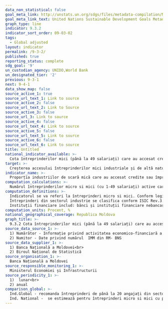 ```yaml
---
data_non_statistical: false
goal_meta_link: http://unstats.un.org/sdgs/files/metadata-compilation/Metadata-Goal-9.pdf
goal_meta_link_text: United Nations Sustainable Development Goals Metadata (pdf 663kB)
graph_type: line
indicator: 9.3.2
indicator_sort_order: 09-03-02
tags:
  - Global adjusted
layout: indicator
permalink: /9-3-2/
published: true
reporting_status: complete
sdg_goal: '9'
un_custodian_agency: UNIDO,World Bank
un_designated_tier: '2'
previous: 9-3-1
next: 9-4-1
data_show_map: false
source_active_1: true
source_url_text_1: Link to source
source_active_2: false
source_url_text_2: Link to Source
source_active_3: false
source_url_3: Link to source
source_active_4: false
source_url_text_4: Link to source
source_active_5: false
source_url_text_5: Link to source
source_active_6: false
source_url_text_6: Link to source
title: Untitled
national_indicator_available: >-
  Cota întreprinderilor mici (până la 49 salariați) care au accesat credite si/sau împrumuturi pe parcursul anului, inclusiv pe sectorul industrie
target: >-
  Creșterea accesului întreprinderilor mici industriale și de altă natură, în special din țările în curs de dezvoltare, la servicii financiare, inclusiv la credite accesibile, și integrarea acestora în lanțuri valorice și piețe externe
indicator_name: >-
  Proporția industriilor de scară mică care au accesat credite sau împrumuturi
computation_calculations: >-
  Numărul întreprinderilor micro si mici (cu 1-49 salariați) active care au accesat credite și/sau împrumuturi pe parcursul anului de referința  de la instituții financiare raportat la numărul total de întreprinderi micro și mici (total și pe sectoare conform CAEM 2)   * 100.
computation_definitions: >-
  Indicatorul se va referi la întreprinderi micro si mici. Conform legislației in vigoare se considera întreprindere micro – întreprindere care are cel mult 9 salariați, realizează o cifră anuală de afaceri de până la 9 milioane de lei sau deține active totale de până la 9 milioane de lei; mică – întreprindere care are de la 10 până la 49 de salariați, realizează o cifră anuală de afaceri de până la 25 de milioane de lei sau deține active totale de până la 25 de milioane de lei. Salariați  - numărul mediu scriptic al personalului în perioada de gestiune. (art. 5, lit. a și b din Legea Nr. 179 din  21.07.2016)<br> 
  Întreprinderi din sectorul industrie se clasifica conform ISIC Rev.3.1 si include codurile 15-37, 45, 50-52, 55, 60-64, and 72, sau ISIC rev.4 (sau CAEM rev.2) cu codurile 10-33, 41-43, 45-47, 49-53, 55-56, 58-63.<br> 
  Instituții financiare includ: bănci și instituții financiare nebancare. Bancă – persoană juridică a cărei activitate constă în atragerea de depozite sau de alte fonduri rambursabile de la public și în acordarea de credite în cont propriu.
computation_units: Procent, %
national_geographical_coverage: Republica Moldova
graph_title: >-
  9.3.2 Cota întreprinderilor mici (până la 49 salariați) care au accesat credite si/sau împrumuturi pe parcursul anului, inclusiv pe sectorul industrie
source_data_source_1: >-
  1) Numărător - Informație privind activitatea economico-financiară a băncilor din RM - BNM<br> 
  2) Numitor - Date privind numărul  IMM din RM- BNS
source_data_supplier_1: >-
  1) Banca Națională a Moldovei<br> 
  2) Biroul Național de Statistică
source_organisation_1: >-
  Banca Națională a Moldovei
source_responsible_monitoring_1: >-
  Ministerul Economiei și Infrastructurii
source_periodicity_1: >-
  1)  lunar<br> 
  2) anual
comparison_global: >-
  Ind.Global - recomanda întreprinderi de până la 20 angajați din sectorul industrial, prevede accesarea de împrumuturi nu doar de la bănci, dar si de la alte instituții financiare nebancare<br> 
  Ind. National -  se estimează pentru întreprinderi micro si mici cu până la 49 angajați (conf.leg.nat.), pe sectoare include doar accesarea de credite de la banca.
---
```

